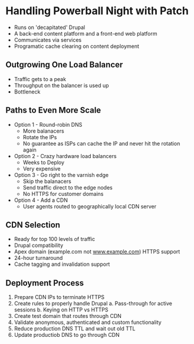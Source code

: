 # Handling Powerball Night with Patch

* Runs on 'decapitated' Drupal
* A back-end content platform and a front-end web platform
* Communicates via services
* Programatic cache clearing on content deployment

## Outgrowing One Load Balancer

* Traffic gets to a peak
* Throughput on the balancer is used up
* Bottleneck

## Paths to Even More Scale

* Option 1 - Round-robin DNS
  * More balanacers
  * Rotate the IPs
  * No guarantee as ISPs can cache the IP and never hit the rotation again
* Option 2 - Crazy hardware load balancers
  * Weeks to Deploy
  * Very expensive
* Option 3 - Go right to the varnish edge
  * Skip the balanacers
  * Send traffic direct to the edge nodes
  * No HTTPS for customer domains
* Option 4 - Add a CDN
  * User agents routed to geographically local CDN server

## CDN Selection

* Ready for top 100 levels of traffic
* Drupal compatibility
* Apex domain (example.com not www.example.com) HTTPS support
* 24-hour turnaround
* Cache tagging and invalidation support

## Deployment Process

1. Prepare CDN IPs to terminate HTTPS
2. Create rules to properly handle Drupal
  a. Pass-through for active sessions
  b. Keying on HTTP vs HTTPS
3. Create test domain that routes through CDN
4. Validate anonymous, authenticated and custom functionality
5. Reduce production DNS TTL and wait out old TTL
6. Update productiob DNS to go through CDN
